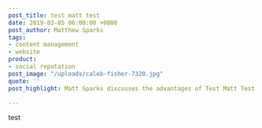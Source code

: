```yaml
---
post_title: test matt test
date: 2019-03-05 06:00:00 +0000
post_author: Matthew Sparks
tags:
- content management
- website
product:
- social reputation
post_image: "/uploads/caleb-fisher-7320.jpg"
quote: ''
post_highlight: Matt Sparks discusses the advantages of Test Matt Test.

---
```

test